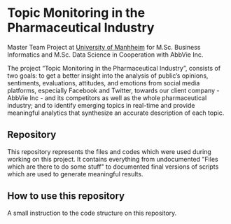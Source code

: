 # Topic Monitoring in the Pharmaceutical Industry 
Master Team Project at [University of Manhheim](https://www.uni-mannheim.de/1/english/) for M.Sc. Business Informatics and M.Sc. Data Science in Cooperation with AbbVie Inc.

The project “Topic Monitoring in the Pharmaceutical Industry”,  consists of two goals: to get a better insight into the analysis of public’s opinions, sentiments, evaluations, attitudes, and emotions from social media platforms, especially Facebook and Twitter, towards our client company - AbbVie Inc - and its competitors as well as the whole pharmaceutical industry; and to identify emerging topics in real-time and provide meaningful analytics that synthesize an accurate description of each topic. 


## Repository

This repository represents the files and codes which were used during working on this project. It contains everything from undocumented "Files which are there to do some stuff" to documented final versions of scripts which are used to generate meaningful results. 

## How to use this repository

A small instruction to the code structure on this repository.
